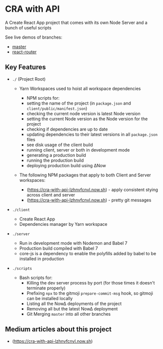 # CRA with API

A Create React App project that comes with its own Node Server and a bunch of useful scripts

See live demos of branches:
- [master](https://cra-with-api-aehkwjfuwc.now.sh)
- [react-router](https://cra-with-api-lzhnvfcnvl.now.sh)

## Key Features

- `./` (Project Root)

  - Yarn Workspaces used to hoist all workspace dependencies

    - NPM scripts for:
    - setting the name of the project (in `package.json` and `client/public/manifest.json`)
    - checking the current node version is latest Node version
    - setting the current Node version as the Node version for the project
    - checking if dependencies are up to date
    - updating dependencies to their latest versions in all `package.json` files
    - see disk usage of the client build
    - running client, server or both in development mode
    - generating a production build
    - running the production build
    - deploying production build using ∆Now

  - The following NPM packages that apply to both Client and Server workspaces:
    - (https://cra-with-api-lzhnvfcnvl.now.sh) - apply consistent stying across client and server
    - (https://cra-with-api-lzhnvfcnvl.now.sh) - pretty git messages

- `./client`

  - Create React App
  - Dependencies manager by Yarn workspace

- `./server`

  - Run in development mode with Nodemon and Babel 7
  - Production build compiled with Babel 7
  - core-js is a dependency to enable the polyfills added by babel to be installed in production

- `./scripts`

  - Bash scripts for:
    - Killing the dev server process by port (for those times it doesn't terminate properly)
    - Prefixing `npx` to the gitmoji `prepare-commit-msg` hook, so gitmoji can be installed locally
    - Listing all the Now∆ deployments of the project
    - Removing all but the latest Now∆ deployment
    - Git Merging `master` into all other branches 

## Medium articles about this project

- (https://cra-with-api-lzhnvfcnvl.now.sh)
